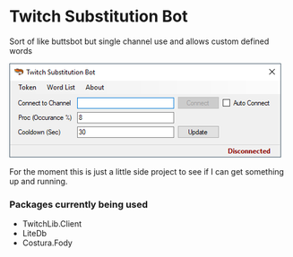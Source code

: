 # Twitch Substitution Bot
Sort of like buttsbot but single channel use and allows custom defined words

![Screenshot](FormMain.png?raw=true "Screenshot")

For the moment this is just a little side project to see if I can get something up and running.

### Packages currently being used
- TwitchLib.Client
- LiteDb
- Costura.Fody
